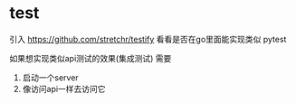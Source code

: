 # test

引入 https://github.com/stretchr/testify
看看是否在go里面能实现类似 pytest

如果想实现类似api测试的效果(集成测试)
需要
1. 启动一个server
2. 像访问api一样去访问它